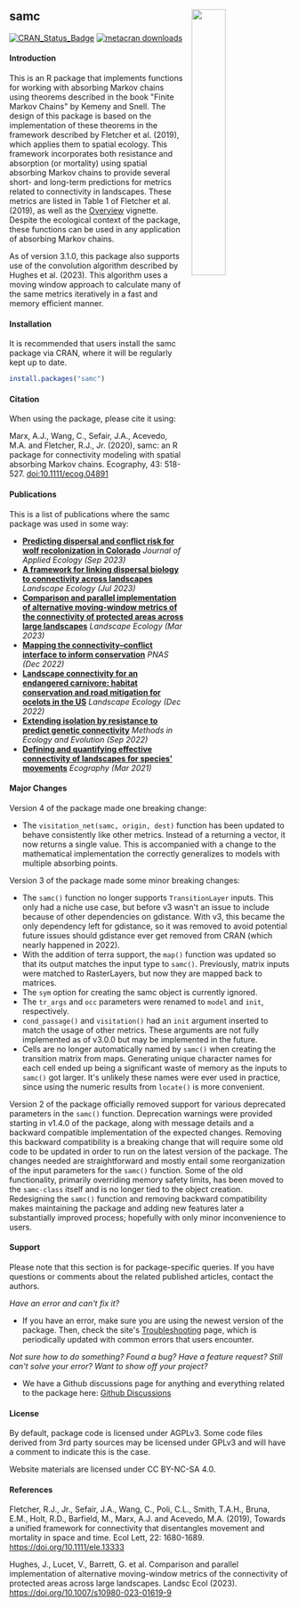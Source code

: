 ## **samc** <a href="reference/figures/3d-stack.png"><img align="right" width=35% src="man/figures/3d-stack-small.png" style="padding-left: 10px"></a>

[![CRAN_Status_Badge](https://www.r-pkg.org/badges/version/samc)](https://cran.r-project.org/package=samc)
[![metacran downloads](https://cranlogs.r-pkg.org/badges/grand-total/samc)](https://cran.r-project.org/package=samc)


#### **Introduction**

This is an R package that implements functions for working with absorbing Markov chains using theorems described in the book "Finite Markov Chains" by Kemeny and Snell. The design of this package is based on the implementation of these theorems in the framework described by Fletcher et al. (2019), which applies them to spatial ecology. This framework incorporates both resistance and absorption (or mortality) using spatial absorbing Markov chains to provide several short- and long-term predictions for metrics related to connectivity in landscapes. These metrics are listed in Table 1 of Fletcher et al. (2019), as well as the [Overview](articles/overview.html) vignette. Despite the ecological context of the package, these functions can be used in any application of absorbing Markov chains.

As of version 3.1.0, this package also supports use of the convolution algorithm described by Hughes et al. (2023). This algorithm uses a moving window approach to calculate many of the same metrics iteratively in a fast and memory efficient manner.


#### **Installation**

It is recommended that users install the samc package via CRAN, where it will be regularly kept up to date.

```R
install.packages("samc")
```


#### **Citation**

When using the package, please cite it using:

Marx, A.J., Wang, C., Sefair, J.A., Acevedo, M.A. and Fletcher, R.J., Jr. (2020), samc: an R package for connectivity modeling with spatial absorbing Markov chains. Ecography, 43: 518-527. [doi:10.1111/ecog.04891](https://doi.org/10.1111/ecog.04891)


#### **Publications**

This is a list of publications where the samc package was used in some way:

- [**Predicting dispersal and conflict risk for wolf recolonization in Colorado**](http://dx.doi.org/10.1111/1365-2664.14504) *Journal of Applied Ecology (Sep 2023)*
- [**A framework for linking dispersal biology to connectivity across landscapes**](http://dx.doi.org/10.1007/s10980-023-01741-8) *Landscape Ecology (Jul 2023)*
- [**Comparison and parallel implementation of alternative moving-window metrics of the connectivity of protected areas across large landscapes**](http://dx.doi.org/10.1007/s10980-023-01619-9) *Landscape Ecology (Mar 2023)*
- [**Mapping the connectivity–conflict interface to inform conservation**](http://dx.doi.org/10.1073/pnas.2211482119) *PNAS (Dec 2022)*
- [**Landscape connectivity for an endangered carnivore: habitat conservation and road mitigation for ocelots in the US**](http://dx.doi.org/10.1007/s10980-022-01569-8) *Landscape Ecology (Dec 2022)*
- [**Extending isolation by resistance to predict genetic connectivity**](http://doi.org/10.1111/2041-210X.13975) *Methods in Ecology and Evolution (Sep 2022)*
- [**Defining and quantifying effective connectivity of landscapes for species' movements**](http://dx.doi.org/10.1111/ecog.05351) *Ecography (Mar 2021)*


#### **Major Changes**

Version 4 of the package made one breaking change:

- The `visitation_net(samc, origin, dest)` function has been updated to behave consistently like other metrics. Instead of a returning a vector, it now returns a single value. This is accompanied with a change to the mathematical implementation the correctly generalizes to models with multiple absorbing points.

Version 3 of the package made some minor breaking changes:

- The `samc()` function no longer supports `TransitionLayer` inputs. This only had a niche use case, but before v3 wasn't an issue to include because of other dependencies on gdistance. With v3, this became the only dependency left for gdistance, so it was removed to avoid potential future issues should gdistance ever get removed from CRAN (which nearly happened in 2022).
- With the addition of terra support, the `map()` function was updated so that its output matches the input type to `samc()`. Previously, matrix inputs were matched to RasterLayers, but now they are mapped back to matrices.
- The `sym` option for creating the samc object is currently ignored.
- The `tr_args` and `occ` parameters were renamed to `model` and `init`, respectively.
- `cond_passage()` and `visitation()` had an `init` argument inserted to match the usage of other metrics. These arguments are not fully implemented as of v3.0.0 but may be implemented in the future.
- Cells are no longer automatically named by `samc()` when creating the transition matrix from maps. Generating unique character names for each cell ended up being a significant waste of memory as the inputs to `samc()` got larger. It's unlikely these names were ever used in practice, since using the numeric results from `locate()` is more convenient.

Version 2 of the package officially removed support for various deprecated parameters in the `samc()` function. Deprecation warnings were provided starting in v1.4.0 of the package, along with message details and a backward compatible implementation of the expected changes. Removing this backward compatibility is a breaking change that will require some old code to be updated in order to run on the latest version of the package. The changes needed are straightforward and mostly entail some reorganization of the input parameters for the `samc()` function. Some of the old functionality, primarily overriding memory safety limits, has been moved to the `samc-class` itself and is no longer tied to the object creation. Redesigning the `samc()` function and removing backward compatibility makes maintaining the package and adding new features later a substantially improved process; hopefully with only minor inconvenience to users.


#### **Support**

Please note that this section is for package-specific queries. If you have questions or comments about the related published articles, contact the authors.

*Have an error and can't fix it?*

- If you have an error, make sure you are using the newest version of the package. Then, check the site's [Troubleshooting](articles/troubleshooting.html) page, which is periodically updated with common errors that users encounter.

*Not sure how to do something? Found a bug? Have a feature request? Still can't solve your error? Want to show off your project?*

- We have a Github discussions page for anything and everything related to the package here: [Github Discussions](https://github.com/andrewmarx/samc/discussions)


#### **License**

By default, package code is licensed under AGPLv3. Some code files derived from 3rd party sources may be licensed under GPLv3 and will have a comment to indicate this is the case.

Website materials are licensed under CC BY-NC-SA 4.0.


#### **References**

Fletcher, R.J., Jr., Sefair, J.A., Wang, C., Poli, C.L., Smith, T.A.H., Bruna, E.M., Holt, R.D., Barfield, M., Marx, A.J. and Acevedo, M.A. (2019), Towards a unified framework for connectivity that disentangles movement and mortality in space and time. Ecol Lett, 22: 1680-1689. https://doi.org/10.1111/ele.13333

Hughes, J., Lucet, V., Barrett, G. et al. Comparison and parallel implementation of alternative moving-window metrics of the connectivity of protected areas across large landscapes. Landsc Ecol (2023). https://doi.org/10.1007/s10980-023-01619-9
